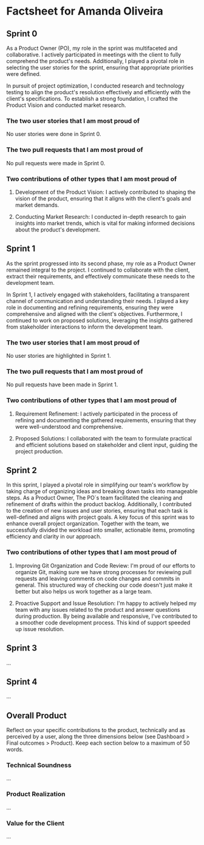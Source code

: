 # Factsheet for Amanda Oliveira

## Sprint 0

As a Product Owner (PO), my role in the sprint was multifaceted and collaborative. I actively participated in meetings with the client to fully comprehend the product's needs. Additionally, I played a pivotal role in selecting the user stories for the sprint, ensuring that appropriate priorities were defined.

In pursuit of project optimization, I conducted research and technology testing to align the product's resolution effectively and efficiently with the client's specifications. To establish a strong foundation, I crafted the Product Vision and conducted market research.

### The two user stories that I am most proud of

No user stories were done in Sprint 0.

### The two pull requests that I am most proud of

No pull requests were made in Sprint 0.

### Two contributions of other types that I am most proud of

1. Development of the Product Vision: I actively contributed to shaping the vision of the product, ensuring that it aligns with the client's goals and market demands.

2. Conducting Market Research: I conducted in-depth research to gain insights into market trends, which is vital for making informed decisions about the product's development.

## Sprint 1

As the sprint progressed into its second phase, my role as a Product Owner remained integral to the project. I continued to collaborate with the client, extract their requirements, and effectively communicate these needs to the development team.

In Sprint 1, I actively engaged with stakeholders, facilitating a transparent channel of communication and understanding their needs. I played a key role in documenting and refining requirements, ensuring they were comprehensive and aligned with the client's objectives. Furthermore, I continued to work on proposed solutions, leveraging the insights gathered from stakeholder interactions to inform the development team.

### The two user stories that I am most proud of

No user stories are highlighted in Sprint 1.

### The two pull requests that I am most proud of

No pull requests have been made in Sprint 1.

### Two contributions of other types that I am most proud of

1. Requirement Refinement: I actively participated in the process of refining and documenting the gathered requirements, ensuring that they were well-understood and comprehensive.

2. Proposed Solutions: I collaborated with the team to formulate practical and efficient solutions based on stakeholder and client input, guiding the project production.


## Sprint 2

In this sprint, I played a pivotal role in simplifying our team's workflow by taking charge of organizing ideas and breaking down tasks into manageable steps. As a Product Owner, The PO´s team facilitated the cleaning and refinement of drafts within the product backlog. Additionally, I contributed to the creation of new issues and user stories, ensuring that each task is well-defined and aligns with project goals. A key focus of this sprint was to enhance overall project organization. Together with the team, we successfully divided the workload into smaller, actionable items, promoting efficiency and clarity in our approach.

### Two contributions of other types that I am most proud of

1. Improving Git Organization and Code Review: I'm proud of our efforts to organize Git, making sure we have strong processes for reviewing pull requests and leaving comments on code changes and commits in general. This structured way of checking our code doesn't just make it better but also helps us work together as a large team.

2. Proactive Support and Issue Resolution: I'm happy to actively helped my team with any issues related to the product and answer questions during production. By being available and responsive, I've contributed to a smoother code development process. This kind of support speeded up issue resolution.

## Sprint 3

...


## Sprint 4

...


## Overall Product

Reflect on your specific contributions to the product, technically and as perceived by a user, along the three dimensions below (see Dashboard > Final outcomes > Product). Keep each section below to a maximum of 50 words.


### Technical Soundness

...


### Product Realization

...


### Value for the Client

...
